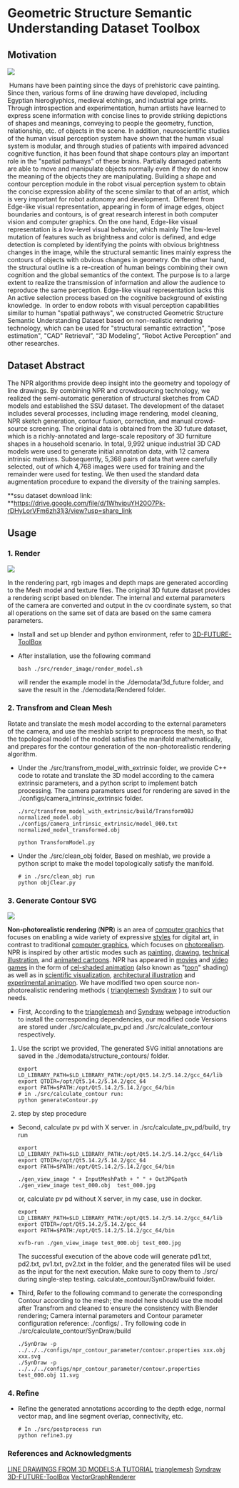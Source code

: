 # Geometric Structure Semantic Understanding Dataset Toolbox



## Motivation

![](./configs/asserts/motivation.png)

​	Humans have been painting since the days of prehistoric cave painting. Since then, various forms of line drawing have developed, including Egyptian hieroglyphics, medieval etchings, and industrial age prints. Through introspection and experimentation, human artists have learned to express scene information with concise lines to provide striking depictions of shapes and meanings, conveying to people the geometry, function, relationship, etc. of objects in the scene. In addition, neuroscientific studies of the human visual perception system have shown that the human visual system is modular, and through studies of patients with impaired advanced cognitive function, it has been found that shape contours play an important role in the "spatial pathways" of these brains. Partially damaged patients are able to move and manipulate objects normally even if they do not know the meaning of the objects they are manipulating. Building a shape and contour perception module in the robot visual perception system to obtain the concise expression ability of the scene similar to that of an artist, which is very important for robot autonomy and development.
​	Different from Edge-like visual representation, appearing in form of image edges, object boundaries and contours, is of great research interest in both computer vision and computer graphics. On the one hand, Edge-like visual representation is a low-level visual behavior, which mainly The low-level mutation of features such as brightness and color is defined, and edge detection is completed by identifying the points with obvious brightness changes in the image, while the structural semantic lines mainly express the contours of objects with obvious changes in geometry. On the other hand, the structural outline is a re-creation of human beings combining their own cognition and the global semantics of the context. The purpose is to a large extent to realize the transmission of information and allow the audience to reproduce the same perception. Edge-like visual representation lacks this An active selection process based on the cognitive background of existing knowledge.
​	In order to endow robots with visual perception capabilities similar to human "spatial pathways", we constructed Geometric Structure Semantic Understanding Dataset based on non-realistic rendering technology, which can be used for "structural semantic extraction", "pose estimation", "CAD" Retrieval”, “3D Modeling”, “Robot Active Perception” and other researches.

## Dataset Abstract
The NPR algorithms provide deep insight into the geometry and topology of line drawings. By combining NPR and crowdsourcing technology, we realized the semi-automatic generation of structural sketches from CAD models and established the SSU dataset. The development of the dataset includes several processes, including image rendering, model cleaning, NPR sketch generation, contour fusion, correction, and manual crowd-source screening. The original data is obtained from the 3D future dataset, which is a richly-annotated and large-scale repository of 3D furniture shapes in a household scenario. In total, 9,992 unique industrial 3D CAD models were used to generate initial annotation data, with 12 camera intrinsic matrixes. Subsequently, 5,368 pairs of data that were carefully selected, out of which 4,768 images were used for training and the remainder were used for testing. We then used the standard data augmentation procedure to expand the diversity of the training samples. 

**ssu dataset download link: **https://drive.google.com/file/d/1WhvipuYH20O7Pk-rDHyLorVFm6zh31j3/view?usp=share_link

## Usage

### 1. Render 

![](./configs/asserts/renderdemodata2.png)

In the rendering part, rgb images and depth maps are generated according to the Mesh model and texture files. The original 3D future dataset provides a rendering script based on blender. The internal and external parameters of the camera are converted and output in the cv coordinate system, so that all operations on the same set of data are based on the same camera parameters.

- Install and set up blender and python environment, refer to [3D-FUTURE-ToolBox](https://github.com/3D-FRONT-FUTURE/3D-FUTURE-ToolBox)

- After installation, use the following command

  ```
  bash ./src/render_image/render_model.sh
  ```

  will render the example model in the ./demodata/3d_future folder, and save the result in the ./demodata/Rendered folder.

### 2. Transfrom and Clean Mesh

Rotate and translate the mesh model according to the external parameters of the camera, and use the meshlab script to preprocess the mesh, so that the topological model of the model satisfies the manifold mathematically, and prepares for the contour generation of the non-photorealistic rendering algorithm.

- Under the ./src/transfrom_model_with_extrinsic folder, we provide C++ code to rotate and translate the 3D model according to the camera extrinsic parameters, and a python script to implement batch processing. The camera parameters used for rendering are saved in the ./configs/camera_intrinsic_extrinsic folder.

  ```
  ./src/transfrom_model_with_extrinsic/build/TransformOBJ normalized_model.obj ./configs/camera_intrinsic_extrinsic/model_000.txt normalized_model_transformed.obj
  ```

  ```
  python TransformModel.py
  ```

- Under the ./src/clean_obj folder,  Based on meshlab, we provide a python script to make the model topologically satisfy the manifold.

  ```
  # in ./src/clean_obj run
  python objClear.py
  ```

### 3. Generate Contour SVG

![](./configs/asserts/GeneratedAnno.png)

**Non-photorealistic rendering** (**NPR**) is an area of [computer graphics](https://en.wikipedia.org/wiki/Computer_graphics) that focuses on enabling a wide variety of expressive [styles](https://en.wikipedia.org/wiki/Style_(visual_arts)) for digital art, in contrast to traditional [computer graphics](https://en.wikipedia.org/wiki/Computer_graphics), which focuses on [photorealism](https://en.wikipedia.org/wiki/Photorealism). NPR is inspired by other artistic modes such as [painting](https://en.wikipedia.org/wiki/Painting), [drawing](https://en.wikipedia.org/wiki/Drawing), [technical illustration](https://en.wikipedia.org/wiki/Technical_illustration), and [animated cartoons](https://en.wikipedia.org/wiki/Animated_cartoons). NPR has appeared in [movies](https://en.wikipedia.org/wiki/Film) and [video games](https://en.wikipedia.org/wiki/Video_game) in the form of [cel-shaded animation](https://en.wikipedia.org/wiki/Cel_shading) (also known as "[toon](https://en.wikipedia.org/wiki/Cartoon)" shading) as well as in [scientific visualization](https://en.wikipedia.org/wiki/Scientific_visualization), [architectural illustration](https://en.wikipedia.org/wiki/Architectural_illustration) and [experimental animation](https://en.wikipedia.org/wiki/Experimental_animation). We have modified two open source non-photorealistic rendering methods  ( [trianglemesh](https://github.com/zddhub/trianglemesh)
[Syndraw](https://gitlab.inria.fr/D3/contour-detect) ) to suit our needs. 

- First, According to the [trianglemesh](https://github.com/zddhub/trianglemesh) and [Syndraw](https://gitlab.inria.fr/D3/contour-detect) webpage introduction to install the corresponding dependencies, our modified code Versions are stored under ./src/calculate_pv_pd and ./src/calculate_contour respectively.

1. Use the script we provided, The generated SVG initial annotations are saved in the ./demodata/structure_contours/ folder.

   ```
   export LD_LIBRARY_PATH=$LD_LIBRARY_PATH:/opt/Qt5.14.2/5.14.2/gcc_64/lib
   export QTDIR=/opt/Qt5.14.2/5.14.2/gcc_64
   export PATH=$PATH:/opt/Qt5.14.2/5.14.2/gcc_64/bin
   # in ./src/calculate_contour run:
   python generateContour.py
   ```

2. step by step procedure

- Second, calculate pv pd with  X server. in ./src/calculate_pv_pd/build, try run

  ```
  export LD_LIBRARY_PATH=$LD_LIBRARY_PATH:/opt/Qt5.14.2/5.14.2/gcc_64/lib
  export QTDIR=/opt/Qt5.14.2/5.14.2/gcc_64
  export PATH=$PATH:/opt/Qt5.14.2/5.14.2/gcc_64/bin
  
  ./gen_view_image " + InputMeshPath + " " + OutJPGpath
  ./gen_view_image test_000.obj  test_000.jpg
  ```

  or, calculate pv pd without X server, in my case, use in docker.

  ```
  export LD_LIBRARY_PATH=$LD_LIBRARY_PATH:/opt/Qt5.14.2/5.14.2/gcc_64/lib
  export QTDIR=/opt/Qt5.14.2/5.14.2/gcc_64
  export PATH=$PATH:/opt/Qt5.14.2/5.14.2/gcc_64/bin
  
  xvfb-run ./gen_view_image test_000.obj test_000.jpg
  ```

  The successful execution of the above code will generate pd1.txt, pd2.txt, pv1.txt, pv2.txt in the folder, and the generated files will be used as the input for the next execution. Make sure to copy them to ./src/ during single-step testing. calculate_contour/SynDraw/build folder.

- Third,   Refer to the following command to generate the corresponding Contour according to the mesh; the model here should use the model after Transfrom and cleaned to ensure the consistency with Blender rendering; Camera internal parameters and Contour parameter configuration reference: ./configs/ .  Try following code  in ./src/calculate_contour/SynDraw/build 

  ```
  ./SynDraw -p ../../../configs/npr_contour_parameter/contour.properties xxx.obj xxx.svg
  ./SynDraw -p ../../../configs/npr_contour_parameter/contour.properties test_000.obj 11.svg
  ```

### 4. Refine

- Refine the generated annotations according to the depth edge, normal vector map, and line segment overlap, connectivity, etc.

  ```
  # In ./src/postprocess run
  python refine3.py
  ```


### References and Acknowledgments
[LINE DRAWINGS FROM 3D MODELS:A TUTORIAL](https://arxiv.org/abs/1810.01175)
[trianglemesh](https://github.com/zddhub/trianglemesh)
[Syndraw](https://gitlab.inria.fr/D3/contour-detect)
[3D-FUTURE-ToolBox](https://github.com/3D-FRONT-FUTURE/3D-FUTURE-ToolBox)
[VectorGraphRenderer](https://github.com/hjwdzh/VectorGraphRenderer)


